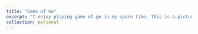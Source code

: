 ```yaml
---
title: "Game of Go"
excerpt: "I enjoy playing game of go in my spare time. This is a picture of me attention Sixth Annual World Collegiate WEICHI Championship. My goal is to eventually become 5 dan.<br/><img src='/images/go-tournament.jpeg'>"
collection: personal
---
```

